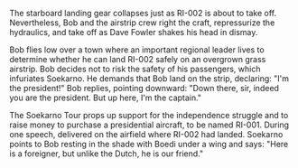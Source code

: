 The starboard landing gear collapses just as RI-002 is about to take
off. Nevertheless, Bob and the airstrip crew right the craft,
repressurize the hydraulics, and take off as Dave Fowler shakes his head
in dismay.

Bob flies low over a town where an important regional leader lives to
determine whether he can land RI-002 safely on an overgrown grass
airstrip. Bob decides not to risk the safety of his passengers, which
infuriates Soekarno. He demands that Bob land on the strip, declaring:
"I'm the president!" Bob replies, pointing downward: "Down there, sir,
indeed you are the president. But up here, I'm the captain."

The Soekarno Tour props up support for the independence struggle and to
raise money to purchase a presidential aircraft, to be named RI-001.
During one speech, delivered on the airfield where RI-002 had landed.
Soekarno points to Bob resting in the shade with Boedi under a wing and
says: "Here is a foreigner, but unlike the Dutch, he is our friend."